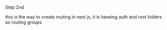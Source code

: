 Step 2nd 

this is the way to create routing in next js, it is haveing auth and root folders as routing groups

